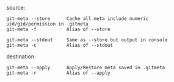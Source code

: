 source:

    git-meta --store      Cache all meta include numeric uid/gid/permission in .gitmeta
    git-meta -f           Alias of --store

    git-meta --stdout     Same as --store but output in console
    git-meta -c           Alias of --stdout

    

destination:

    git-meta --apply      Apply/Restore meta saved in .gitmeta
    git-meta -r           Alias of --apply
    